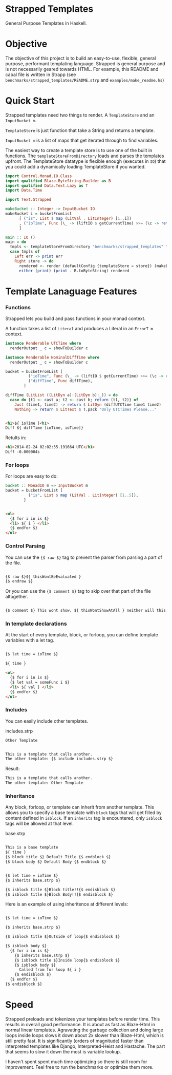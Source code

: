 Strapped Templates
=================

General Purpose Templates in Haskell.

Objective
=========

The objective of this project is to build an easy-to-use, flexible, general purpose, performant templating language. Strapped is general purpose and is not necessarily geared towards HTML. For example, this README and cabal file is written in Strapp (see `benchmarks/strapped_templates/README.strp` and `examples/make_readme.hs`)

Quick Start
===========

Strapped templates need two things to render. A `TemplateStore` and an `InputBucket m`. 

`TemplateStore` is just function that take a String and returns a template.

`InputBucket m` is a list of maps that get iterated through to find variables.

The easiest way to create a template store is to use one of the built in functions. The `templateStoreFromDirectory` loads and parses the templates upfront. The TemplateStore datatype is flexible enough (executes in `IO`) that you could add a dynamically loading TemplateStore if you wanted.

```haskell
import Control.Monad.IO.Class
import qualified Blaze.ByteString.Builder as B
import qualified Data.Text.Lazy as T
import Data.Time

import Text.Strapped

makeBucket :: Integer -> InputBucket IO
makeBucket i = bucketFromList 
      [ ("is", List $ map (LitVal . LitInteger) [1..i])
      , ("ioTime", Func (\_ -> (liftIO $ getCurrentTime) >>= (\c -> return $ LitText $ T.pack $ show c)))
      ]

main :: IO ()
main = do
  tmpls <- templateStoreFromDirectory "benchmarks/strapped_templates" ".strp"
  case tmpls of
    Left err -> print err
    Right store -> do
      rendered <- render (defaultConfig {templateStore = store}) (makeBucket 2) "example.strp"
      either (print) (print . B.toByteString) rendered
```

Template Lanaguage Features
===========================

### Functions
Strapped lets you build and pass functions in your monad context.

A function takes a list of `Literal` and produces a Literal in an `ErrorT m` context.


```haskell
instance Renderable UTCTime where
  renderOutput _ c = showToBuilder c

instance Renderable NominalDiffTime where
  renderOutput _ c = showToBuilder c

bucket = bucketFromList [
          ("ioTime", Func (\_ -> (liftIO $ getCurrentTime) >>= (\c -> return $ LitDyn $ c) )),
          ("diffTime", Func diffTime),
        ]

diffTime (LitList ((LitDyn a):(LitDyn b):_)) = do
  case do {t1 <- cast a; t2 <- cast b; return (t1, t2)} of
    Just (time1, time2) -> return $ LitDyn (diffUTCTime time1 time2)
    Nothing -> return $ LitText $ T.pack "Only UTCTimes Please..."
```

```html

<h1>${ ioTime }<h1>
Diff ${ diffTime [ioTime, ioTime]}

```

Retults in:

```html
<h1>2014-02-24 02:02:35.191664 UTC</h1>
Diff -0.000004s
```

### For loops

For loops are easy to do:

```haskell 
bucket :: MonadIO m => InputBucket m
bucket = bucketFromList [
          ("is", List $ map (LitVal . LitInteger) [1..5]),
        ]
```

```html

<ul>
  {$ for i in is $}
  <li> ${ i } </li>
  {$ endfor $}
</ul>

```

### Control Parsing

You can use the `{$ raw $}` tag to prevent the parser from parsing a part of the file.

```html

{$ raw $}${ thisWontBeEvaluated }
{$ endraw $}
```

Or you can use the `{$ comment $}` tag to skip over that part of the file altogether.

```html

{$ comment $} This wont show. ${ thisWontShowAtAll } neither will this. {$ endcomment $}

```


### In template declarations

At the start of every template, block, or forloop, you can define template variables with a let tag.

```html

{$ let time = ioTime $}

${ time }

<ul>
  {$ for i in is $}
  {$ let val = someFunc i $}
  <li> ${ val } </li>
  {$ endfor $}
</ul>

```

### Includes

You can easily include other templates.

includes.strp
```html 
Other Template
```

```html

This is a template that calls another.
The other template: {$ include includes.strp $}

```

Result:

```html
This is a template that calls another.
The other template: Other Template
```


### Inheritance

Any block, forloop, or template can inherit from another template. This allows you to specify a base template with `block` tags that will get filled by content defined in `isblock`. If an `inherits` tag is encountered, only `isblock` tags will be allowed at that level. 

base.strp
```html

This is a base template
${ time }
{$ block title $} Default Title {$ endblock $}
{$ block body $} Default Body {$ endblock $}

```

```html

{$ let time = ioTime $}
{$ inherits base.strp $}

{$ isblock title $}Block title!!{$ endisblock $}
{$ isblock title $}Block Body!!{$ endisblock $}

```

Here is an example of using inheritence at different levels:

```html

{$ let time = ioTime $}

{$ inherits base.strp $}

{$ isblock title $}Outside of loop{$ endisblock $}

{$ isblock body $}
  {$ for i in is $}
    {$ inherits base.strp $}
    {$ isblock title $}Inside loop{$ endisblock $}
    {$ isblock body $}
      Called from for loop ${ i }
    {$ endisblock $}
  {$ endfor $}
{$ endisblock $}

```

Speed
=====

Strapped preloads and tokenizes your templates before render time. This results in overall good performance. It is about as fast as Blaze-Html in normal linear templates. Agravating the garbage collection and doing large loops inside loops slows it down about 2x slower than Blaze-Html, which is still pretty fast. It is significantly (orders of magnitude) faster than interpreted templates like Django, Interpreted-Heist and Hastache. The part that seems to slow it down the most is variable lookup.

I haven't spent spent much time optimizing so there is still room for improvement. Feel free to run the benchmarks or optimize them more.